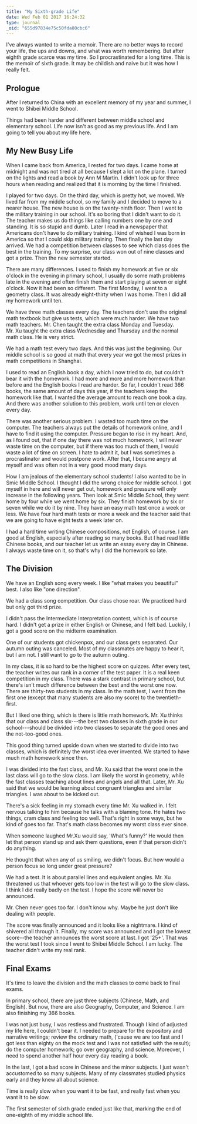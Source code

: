 ```yaml
---
title: "My Sixth-grade Life"
date: Wed Feb 01 2017 16:24:32
type: journal
_oid: "655d97834e75c50fda80cbc6"
---
```

I've always wanted to write a memoir. There are no better ways to record
your life, the ups and downs, and what was worth remembering. But after
eighth grade scarce was my time. So I procrastinated for a long time.
This is the memoir of sixth grade. It may be childish and naive but it
was how I really felt.

## Prologue

After I returned to China with an excellent memory of my year and
summer, I went to Shibei Middle School.

Things had been harder and different between middle school and
elementary school. Life now isn't as good as my previous life. And I am
going to tell you about my life here.

## My New Busy Life

When I came back from America, I rested for two days. I came home at
midnight and was not tired at all because I slept a lot on the plane. I
turned on the lights and read a book by Ann M Martin. I didn't look up
for three hours when reading and realized that it is morning by the time
I finished.

I played for two days. On the third day, which is pretty hot, we moved.
We lived far from my middle school, so my family and I decided to move
to a nearer house. The new house is on the twenty-ninth floor. Then I
went to the military training in our school. It's so boring that I
didn't want to do it. The teacher makes us do things like calling
numbers one by one and standing. It is so stupid and dumb. Later I read
in a newspaper that Americans don't have to do military training. I kind
of wished I was born in America so that I could skip military training.
Then finally the last day arrived. We had a competition between classes
to see which class does the best in the training. To my surprise, our
class won out of nine classes and got a prize. Then the new semester
started.

There are many differences. I used to finish my homework at five or six
o'clock in the evening in primary school, I usually do some math
problems late in the evening and often finish them and start playing at
seven or eight o'clock. Now it had been so different. The first Monday,
I went to a geometry class. It was already eight-thirty when I was home.
Then I did all my homework until ten.

We have three math classes every day. The teachers don't use the
original math textbook but give us tests, which were much harder. We
have two math teachers. Mr. Chen taught the extra class Monday and
Tuesday. Mr. Xu taught the extra class Wednesday and Thursday and the
normal math class. He is very strict.

We had a math test every two days. And this was just the beginning. Our
middle school is so good at math that every year we got the most prizes
in math competitions in Shanghai.

I used to read an English book a day, which I now tried to do, but
couldn't bear it with the homework. I had more and more and more
homework than before and the English books I read are harder. So far, I
couldn't read 366 books, the same amount of days this year, if the
teachers keep the homework like that. I wanted the average amount to
reach one book a day. And there was another solution to this problem,
work until ten or eleven every day.

There was another serious problem. I wasted too much time on the
computer. The teachers always put the details of homework online, and I
have to find it using the computer. Pressure began to rise in my heart.
And, as I found out, that if one day there was not much homework, I will
never waste time on the computer, but if there was too much of them, I
would waste a lot of time on screen. I hate to admit it, but I was
sometimes a procrastinator and would postpone work. After that, I became
angry at myself and was often not in a very good mood many days.

How I am jealous of the elementary school students! I also wanted to be
in Smic Middle School. I thought I did the wrong choice for middle
school. I got myself in here and will never get out, homework and
pressure will only increase in the following years. Then look at Smic
Middle School, they went home by four while we went home by six. They
finish homework by six or seven while we do it by nine. They have an
easy math test once a week or less. We have four hard math tests or more
a week and the teacher said that we are going to have eight tests a week
later on.

I had a hard time writing Chinese compositions, not English, of course.
I am good at English, especially after reading so many books. But I had
read little Chinese books, and our teacher let us write an essay every
day in Chinese. I always waste time on it, so that's why I did the
homework so late.

## The Division

We have an English song every week. I like "what makes you beautiful"
best. I also like "one direction".

We had a class song competition. Our class chose roar. We practiced hard
but only got third prize.

I didn't pass the Intermediate Interpretation contest, which is of
course hard. I didn't get a prize in either English or Chinese, and I
felt bad. Luckily, I got a good score on the midterm examination.

One of our students got chickenpox, and our class gets separated. Our
autumn outing was canceled. Most of my classmates are happy to hear it,
but I am not. I still want to go to the autumn outing.

In my class, it is so hard to be the highest score on quizzes. After
every test, the teacher writes our rank in a corner of the test paper.
It is a real keen competition in my class. There was a stark contrast in
primary school, but there's isn't much difference between the best and
the worst one now. There are thirty-two students in my class. In the
math test, I went from the first one (except that many students are also
my score) to the twentieth-first.

But I liked one thing, which is there is little math homework. Mr. Xu
thinks that our class and class six---the best two classes in sixth
grade in our school---should be divided into two classes to separate the
good ones and the not-too-good ones.

This good thing turned upside down when we started to divide into two
classes, which is definitely the worst idea ever invented. We started to
have much math homework since then.

I was divided into the fast class, and Mr. Xu said that the worst one in
the last class will go to the slow class. I am likely the worst in
geometry, while the fast classes teaching about lines and angels and all
that. Later, Mr. Xu said that we would be learning about congruent
triangles and similar triangles. I was about to be kicked out.

There's a sick feeling in my stomach every time Mr. Xu walked in. I felt
nervous talking to him because he talks with a blaming tone. He hates
two things, cram class and feeling too well. That's right in some ways,
but he kind of goes too far. That's math class becomes my worst class
ever since.

When someone laughed Mr.Xu would say, 'What's funny?' He would then let
that person stand up and ask them questions, even if that person didn't
do anything.

He thought that when any of us smiling, we didn't focus. But how would a
person focus so long under great pressure?

We had a test. It is about parallel lines and equivalent angles. Mr. Xu
threatened us that whoever gets too low in the test will go to the slow
class. I think I did really badly on the test. I hope the score will
never be announced.

Mr. Chen never goes too far. I don't know why. Maybe he just don't like
dealing with people.

The score was finally announced and it looks like a nightmare. I kind of
shivered all through it. Finally, my score was announced and I got the
lowest score--the teacher announces the worst score at last. I got
'25+'. That was the worst test I took since I went to Shibei Middle
School. I am lucky. The teacher didn't write my real rank.

## Final Exams

It's time to leave the division and the math classes to come back to
final exams.

In primary school, there are just three subjects (Chinese, Math, and
English). But now, there are also Geography, Computer, and Science. I am
also finishing my 366 books.

I was not just busy, I was restless and frustrated. Though I kind of
adjusted my life here, I couldn't bear it. I needed to prepare for the
expository and narrative writings; review the ordinary math, ('cause we
are too fast and I got less than eighty on the mock test and I was not
satisfied with the result); do the computer homework; go over geography,
and science. Moreover, I need to spend another half hour every day
reading a book.

In the last, I got a bad score in Chinese and the minor subjects. I just
wasn't accustomed to so many subjects. Many of my classmates studied
physics early and they knew all about science.

Time is really slow when you want it to be fast, and really fast when
you want it to be slow.

The first semester of sixth grade ended just like that, marking the end
of one-eighth of my middle school life.
